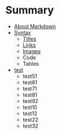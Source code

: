 # Summary

* [About Markdown](about/README.md)
* [Syntax](syntax/README.md)
    * [Titles](syntax/titles.md)
    * [Links](syntax/links.md)
    * [Images](syntax/images.md)
    * Code
    * Tables
* [test](test/REDME.md)
    * test51
    * test61
    * test71
    * test81
    * test92
    * test10
    * test12
    * test22
    * test32
